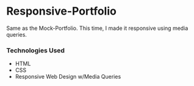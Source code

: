 # Responsive-Portfolio

Same as the Mock-Portfolio. This time, I made it responsive using media queries. 

### Technologies Used

* HTML
* CSS
* Responsive Web Design w/Media Queries

